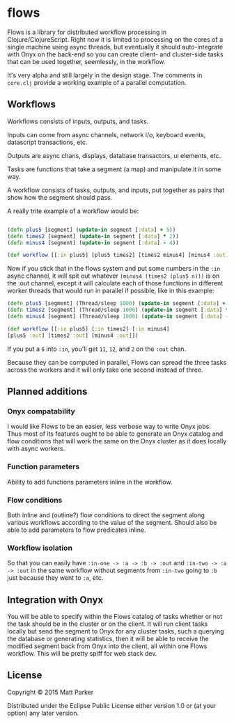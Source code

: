 # flows

Flows is a library for distributed workflow processing in
Clojure/ClojureScript. Right now it is limited to processing on the
cores of a single machine using async threads, but eventually it
should auto-integrate with Onyx on the back-end so you can create
client- and cluster-side tasks that can be used together,
seemlessly, in the workflow.

It's very alpha and still largely in the design stage.  The comments
in `core.clj` provide a working example of a parallel computation.

## Workflows

Workflows consists of inputs, outputs, and tasks.

Inputs can come from async channels, network i/o, keyboard events,
datascript transactions, etc.

Outputs are async chans, displays, database transactors, ui elements,
etc.

Tasks are functions that take a segment (a map) and manipulate it in
some way.

A workflow consists of tasks, outputs, and inputs, put together as
pairs that show how the segment should pass.


A really trite example of a workflow would be:

```clj

(defn plus5 [segment] (update-in segment [:data] + 5))
(defn times2 [segment] (update-in segment [:data] * 2))
(defn minus4 [segment] (update-in segment [:data] - 4))

(def workflow [[:in plus5] [plus5 times2] [times2 minus4] [minus4 :out]])

```
Now if you stick that in the flows system and put some numbers in the
`:in` async channel, it will spit out whatever `(minus4 (times2 (plus5
n)))` is on the :out channel, except it will calculate each of those
functions in different worker threads that would run in parallel if
possible, like in this example:

```clj
(defn plus5 [segment] (Thread/sleep 1000) (update-in segment [:data] + 5))
(defn times2 [segment] (Thread/sleep 1000) (update-in segment [:data] * 2))
(defn minus4 [segment] (Thread/sleep 1000) (update-in segment [:data] - 4))

(def workflow [[:in plus5] [:in times2] [:in minus4]
[plus5 :out] [times2 :out] [minus4 :out]])

```
If you put a `6` into `:in`, you'll get `11`, `12`,
and `2` on the `:out` chan.

Because they can be computed in parallel, Flows can spread
the three tasks across the workers and it will only take one second
instead of three.

## Planned additions

### Onyx compatability

I would like Flows to be an easier, less verbose way to write Onyx jobs. Thus most
of its features ought to be able to generate an Onyx catalog and flow
conditions that will work the same on the Onyx cluster as it does locally with async workers.

### Function parameters

Ability to add functions parameters inline in the workflow.

### Flow conditions

Both inline and (outline?) flow conditions to direct the segment along
various workflows according to the value of the segment. Should also
be able to add parameters to flow predicates inline.

### Workflow isolation

So that you can easily have `:in-one -> :a -> :b -> :out` and
`:in-two -> :a -> :out` in the same workflow without segments from
`:in-two` going to `:b` just because they went to `:a`, etc.

## Integration with Onyx

You will be able to specify
within the Flows catalog of tasks whether or not the task should be in
the cluster or on the client. It will run client tasks locally
but send the segment to Onyx for any cluster
tasks, such a querying the database or generating statistics, then it
will be able to receive the modified segment back from Onyx into the client, all
within one Flows workflow. This will be pretty spiff for web stack dev.

## License

Copyright © 2015 Matt Parker

Distributed under the Eclipse Public License either version 1.0 or (at
your option) any later version.
